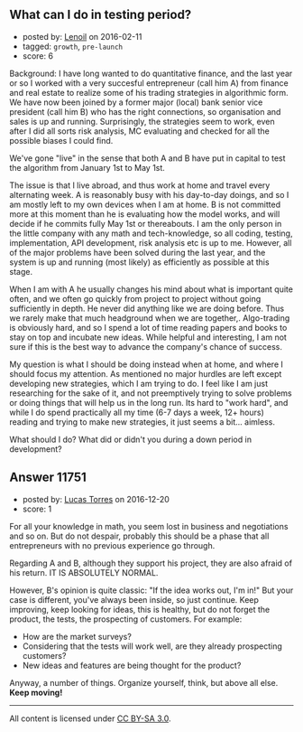 ## What can I do in testing period?

- posted by: [Lenoil](https://stackexchange.com/users/4172294/lenoil) on 2016-02-11
- tagged: `growth`, `pre-launch`
- score: 6

Background: I have long wanted to do quantitative finance, and the last year or so I worked with a very succesful entrepreneur (call him A) from finance and real estate to realize some of his trading strategies in algorithmic form. We have now been joined by a former major (local) bank senior vice president (call him B) who has the right connections, so organisation and sales is up and running. Surprisingly, the strategies seem to work, even after I did all sorts risk analysis, MC evaluating and checked for all the possible biases I could find. 

We've gone "live" in the sense that both A and B have put in capital to test the algorithm from January 1st to May 1st. 

The issue is that I live abroad, and thus work at home and travel every alternating week. A is reasonably busy with his day-to-day doings, and so I am mostly left to my own devices when I am at home. B is not committed more at this moment than he is evaluating how the model works, and will decide if he commits fully May 1st or thereabouts. I am the only person in the little company with any math and tech-knowledge, so all coding, testing, implementation, API development, risk analysis etc is up to me. However, all of the major problems have been solved during the last year, and the system is up and running (most likely) as efficiently as possible at this stage.

When I am with A he usually changes his mind about what is important quite often, and we often go quickly from project to project without going sufficiently in depth. He never did anything like we are doing before. Thus we rarely make that much headground when we are together,. Algo-trading is obviously hard, and so I spend a lot of time reading papers and books to stay on top and incubate new ideas. While helpful and interesting, I am not sure if this is the best way to advance the company's chance of success. 

My question is what I should be doing instead when at home, and where I should focus my attention. As mentioned no major hurdles are left except developing new strategies, which I am trying to do. I feel like I am just researching for the sake of it, and not preemptively trying to solve problems or doing things that will help us in the long run. Its hard to "work hard", and while I do spend practically all my time (6-7 days a week, 12+ hours) reading and trying to make new strategies, it just seems a bit... aimless. 

What should I do? What did or didn't you during a down period in development? 



## Answer 11751

- posted by: [Lucas Torres](https://stackexchange.com/users/5780883/lucas-torres) on 2016-12-20
- score: 1

For all your knowledge in math, you seem lost in business and negotiations and so on. But do not despair, probably this should be a phase that all entrepreneurs with no previous experience go through.


Regarding A and B, although they support his project, they are also afraid of his return. IT IS ABSOLUTELY NORMAL.


However, B's opinion is quite classic: "If the idea works out, I'm in!"
But your case is different, you've always been inside, so just continue.
Keep improving, keep looking for ideas, this is healthy, but do not forget the product, the tests, the prospecting of customers. For example:


- How are the market surveys?
- Considering that the tests will work well, are they already prospecting customers?
- New ideas and features are being thought for the product?

Anyway, a number of things. Organize yourself, think, but above all else. **Keep moving!**



---

All content is licensed under [CC BY-SA 3.0](https://creativecommons.org/licenses/by-sa/3.0/).
